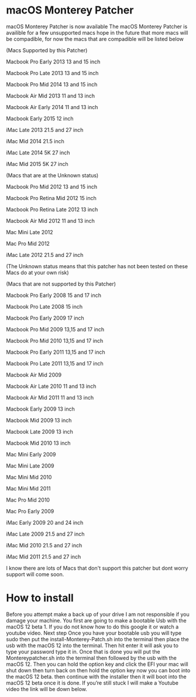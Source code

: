 # macOS Monterey Patcher
macOS Monterey Patcher is now available
The macOS Monterey Patcher is availible for a few unsupported macs hope in the future that more macs will be compadible, for now the macs that are compadible will be listed below

(Macs Supported by this Patcher)


Macbook Pro Early 2013 13 and 15 inch

Macbook Pro Late 2013 13 and 15 inch

Macbook Pro Mid 2014 13 and 15 inch

Macbook Air Mid 2013 11 and 13 inch

Macbook Air Early 2014 11 and 13 inch

Macbook Early 2015 12 inch

iMac Late 2013 21.5 and 27 inch

iMac Mid 2014 21.5 inch

iMac Late 2014 5K 27 inch

iMac Mid 2015 5K 27 inch

(Macs that are at the Unknown status)


Macbook Pro Mid 2012 13 and 15 inch

Macbook Pro Retina Mid 2012 15 inch

Macbook Pro Retina Late 2012 13 inch

Macbook Air Mid 2012 11 and 13 inch

Mac Mini Late 2012

Mac Pro Mid 2012

iMac Late 2012 21.5 and 27 inch

(The Unknown status means that this patcher has not been tested on these Macs do at your own risk)


(Macs that are not supported by this Patcher)


Macbook Pro Early 2008 15 and 17 inch

Macbook Pro Late 2008 15 inch

Macbook Pro Early 2009 17 inch

Macbook Pro Mid 2009 13,15 and 17 inch

Macbook Pro Mid 2010 13,15 and 17 inch

Macbook Pro Early 2011 13,15 and 17 inch

Macbook Pro Late 2011 13,15 and 17 inch

Macbook Air Mid 2009

Macbook Air Late 2010 11 and 13 inch

Macbook Air Mid 2011 11 and 13 inch

Macbook Early 2009 13 inch

Macbook Mid 2009 13 inch

Macbook Late 2009 13 inch

Macbook Mid 2010 13 inch

Mac Mini Early 2009

Mac Mini Late 2009

Mac Mini Mid 2010

Mac Mini Mid 2011

Mac Pro Mid 2010

Mac Pro Early 2009

iMac Early 2009 20 and 24 inch

iMac Late 2009 21.5 and 27 inch

iMac Mid 2010 21.5 and 27 inch

iMac Mid 2011 21.5 and 27 inch

I know there are lots of Macs that don't support this patcher but dont worry support will come soon.

# How to install
Before you attempt make a back up of your drive I am not responsible if you damage your machine. You first are going to make a bootable Usb with the macOS 12 beta 1. If you do not know how to do this google it or watch a youtube video.
Next step Once you have your bootable usb you will type sudo then put the install-Monterey-Patch.sh into the terminal then place the usb with the macOS 12 into the terminal. Then hit enter it will ask you to type your password type it in.
Once that is done you will put the Montereypatcher.sh into the terminal then followed by the usb with the macOS 12.
Then you can hold the option key and click the EFI your mac will shut down then turn back on then hold the option key now you can boot into the macOS 12 beta. then continue with the installer then it will boot into the macOS 12 beta once it is done.
If you’re still stuck I will make a Youtube video the link will be down below.
